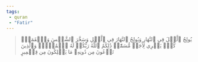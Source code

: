 ```yaml
---
tags: 
 - quran 
 - "Fatir"
---
```


> يُولِجُ ٱلَّيۡلَ فِي ٱلنَّهَارِ وَيُولِجُ ٱلنَّهَارَ فِي ٱلَّيۡلِ وَسَخَّرَ ٱلشَّمۡسَ وَٱلۡقَمَرَۖ كُلّٞ يَجۡرِي لِأَجَلٖ مُّسَمّٗىۚ ذَٰلِكُمُ ٱللَّهُ رَبُّكُمۡ لَهُ ٱلۡمُلۡكُۚ وَٱلَّذِينَ تَدۡعُونَ مِن دُونِهِۦ مَا يَمۡلِكُونَ مِن قِطۡمِيرٍ
